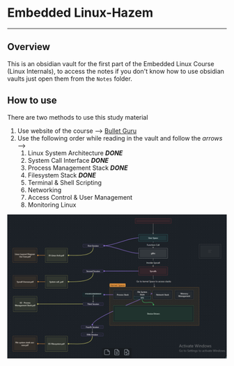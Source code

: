 # Embedded Linux-Hazem
---
## Overview

This is an obsidian vault for the first part of the Embedded Linux Course (Linux Internals), to access the notes if you don't know how to use obsidian vaults just open them from the `Notes` folder.

## How to use

There are two methods to use this study material
1. Use website of the course --> [Bullet Guru](https://bullet.guru/)
2. Use the following order while reading in the vault and follow the *arrows* --> 
	1.  Linux System Architecture          ***DONE***
	2. System Call Interface                   ***DONE***
	3. Process Management Stack        ***DONE***
	4. Filesystem Stack                          ***DONE***
	5. Terminal & Shell Scripting
	6. Networking
	7. Access Control & User Management
	8. Monitoring Linux


![Canvas Photo](./Images/CanvasImage.png)
